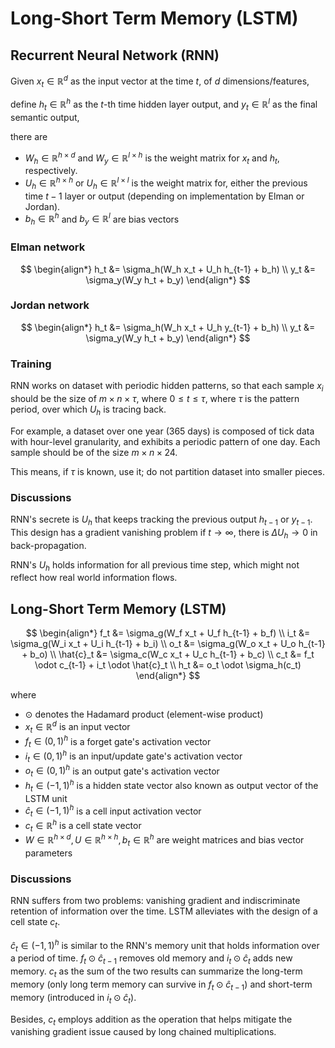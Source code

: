 # Long-Short Term Memory (LSTM)

## Recurrent Neural Network (RNN)

Given $x_t \in \mathbb{R}^{d}$ as the input vector at the time $t$, of $d$ dimensions/features,

define $h_t \in \mathbb{R}^{h}$ as the $t$-th time hidden layer output, and $y_t \in \mathbb{R}^{l}$ as the final semantic output,

there are

* $W_h \in \mathbb{R}^{h \times d}$ and $W_y \in \mathbb{R}^{l \times h}$ is the weight matrix for $x_t$ and $h_t$, respectively.
* $U_h \in \mathbb{R}^{h \times h}$ or $U_h \in \mathbb{R}^{l \times l}$ is the weight matrix for, either the previous time $t-1$ layer or output (depending on implementation by Elman or Jordan). 
* $b_h \in \mathbb{R}^{h}$ and $b_y \in \mathbb{R}^{l}$ are bias vectors

### Elman network

$$
\begin{align*}
h_t &= \sigma_h(W_h x_t + U_h h_{t-1} + b_h)
\\
y_t &= \sigma_y(W_y h_t + b_y)
\end{align*}
$$

### Jordan network

$$
\begin{align*}
h_t &= \sigma_h(W_h x_t + U_h y_{t-1} + b_h)
\\
y_t &= \sigma_y(W_y h_t + b_y)
\end{align*}
$$

### Training

RNN works on dataset with periodic hidden patterns, so that each sample $x_i$ should be the size of $m \times n \times \tau$, where $0 \le t \le \tau$, where $\tau$ is the pattern period, over which $U_h$ is tracing back. 

For example, a dataset over one year (365 days) is composed of tick data with hour-level granularity, and exhibits a periodic pattern of one day. Each sample should be of the size $m \times n \times 24$. 

This means, if $\tau$ is known, use it; do not partition dataset into smaller pieces.

### Discussions

RNN's secrete is $U_h$ that keeps tracking the previous output $h_{t-1}$ or $y_{t-1}$. This design has a gradient vanishing problem if $t \rightarrow \infty$, there is $\Delta U_h \rightarrow 0$ in back-propagation.

RNN's $U_h$ holds information for all previous time step, which might not reflect how real world information flows.

## Long-Short Term Memory (LSTM)

$$
\begin{align*}
f_t &= \sigma_g(W_f x_t + U_f h_{t-1} + b_f)
\\
i_t &= \sigma_g(W_i x_t + U_i h_{t-1} + b_i)
\\
o_t &= \sigma_g(W_o x_t + U_o h_{t-1} + b_o)
\\
\hat{c}_t &= \sigma_c(W_c x_t + U_c h_{t-1} + b_c)
\\
c_t &= f_t \odot c_{t-1} + i_t \odot \hat{c}_t 
\\
h_t &= o_t \odot \sigma_h(c_t)   
\end{align*}
$$

where
* $\odot$ denotes the Hadamard product (element-wise product)
* $x_t \in \mathbb{R}^d$ is an input vector
* $f_t \in (0,1)^h$ is a forget gate's activation vector
* $i_t \in (0,1)^h$ is an input/update gate's activation vector
* $o_t \in (0,1)^h$ is an output gate's activation vector 
* $h_t \in (-1,1)^h$ is a hidden state vector also known as output vector of the LSTM unit
* $\hat{c}_t \in (-1,1)^h$ is a cell input activation vector
* $c_t \in \mathbb{R}^{h}$ is a cell state vector
* $W \in \mathbb{R}^{h \times d}, U \in \mathbb{R}^{h \times h}, b_t \in \mathbb{R}^{h}$ are weight matrices and bias vector parameters

### Discussions

RNN suffers from two problems: vanishing gradient and indiscriminate retention of information over the time. LSTM alleviates with the design of a cell state $c_t$.

$\hat{c}_t \in (-1,1)^h$ is similar to the RNN's memory unit that holds information over a period of time. $f_t \odot \hat{c}_{t-1}$ removes old memory and $i_t \odot \hat{c}_t$ adds new memory. $c_t$ as the sum of the two results can summarize the long-term memory (only long term memory can survive in $f_t \odot \hat{c}_{t-1}$) and short-term memory (introduced in $i_t \odot \hat{c}_t$).

Besides, $c_t$ employs addition as the operation that helps mitigate the vanishing gradient issue caused by long chained multiplications. 